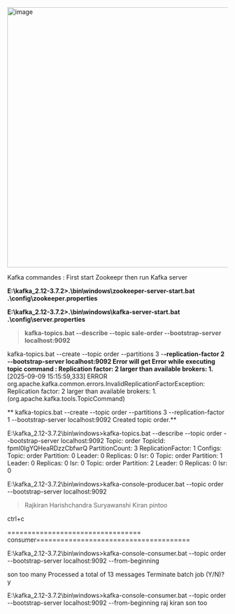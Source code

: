 
<img width="1285" height="594" alt="image" src="https://github.com/user-attachments/assets/6ae5e4a2-b4f7-43e3-852b-5147eafd5da9" />



Kafka commandes : First start Zookeepr then run Kafka server

**E:\kafka_2.12-3.7.2>.\bin\windows\zookeeper-server-start.bat .\config\zookeeper.properties**


**E:\kafka_2.12-3.7.2>.\bin\windows\kafka-server-start.bat .\config\server.properties**



>**kafka-topics.bat --describe --topic sale-order  --bootstrap-server localhost:9092**

kafka-topics.bat --create --topic order --partitions 3 -**-replication-factor 2 **--bootstrap-server localhost:9092
Error will get
Error while executing topic command :** Replication factor: 2 larger than available brokers: 1.**
[2025-09-09 15:15:59,333] ERROR org.apache.kafka.common.errors.InvalidReplicationFactorException: Replication factor: 2 larger than available brokers: 1.
 (org.apache.kafka.tools.TopicCommand)
 
** kafka-topics.bat --create --topic order --partitions 3 --replication-factor 1 --bootstrap-server localhost:9092
Created topic order.**

E:\kafka_2.12-3.7.2\bin\windows>kafka-topics.bat --describe --topic order --bootstrap-server localhost:9092
Topic: order    TopicId: fpml0IgYQHeaRDzzCbfwrQ PartitionCount: 3       ReplicationFactor: 1    Configs:
        Topic: order    Partition: 0    Leader: 0       Replicas: 0     Isr: 0
        Topic: order    Partition: 1    Leader: 0       Replicas: 0     Isr: 0
        Topic: order    Partition: 2    Leader: 0       Replicas: 0     Isr: 0

E:\kafka_2.12-3.7.2\bin\windows>kafka-console-producer.bat --topic order --bootstrap-server localhost:9092
>Rajkiran Harishchandra Suryawanshi
>Kiran
>pintoo

ctrl+c


================================= consumer======================================

E:\kafka_2.12-3.7.2\bin\windows>kafka-console-consumer.bat --topic order --bootstrap-server localhost:9092 --from-beginning

son
too
many
Processed a total of 13 messages
Terminate batch job (Y/N)? y

E:\kafka_2.12-3.7.2\bin\windows>kafka-console-consumer.bat --topic order --bootstrap-server localhost:9092 --from-beginning
raj
kiran
son
too
